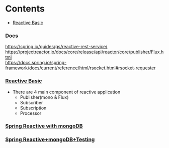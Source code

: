 # Contents
- [Reactive Basic](reactive-basic.md)
### Docs
https://spring.io/guides/gs/reactive-rest-service/
https://projectreactor.io/docs/core/release/api/reactor/core/publisher/Flux.html   <br/>
https://docs.spring.io/spring-framework/docs/current/reference/html/rsocket.html#rsocket-requester

### [Reactive Basic](/reactive-basic.md)
- There are 4 main component of reactive application
  - Publisher(mono & Flux)
  - Subscriber
  - Subscription
  - Processor

### [Spring Reactive with mongoDB](/sreactive-mongo-integration/reactive-mongodb.md)
### [Spring Reactive+mongoDB+Testing](/sreactive-mongo-integration2/reactive-mongodb2.md)

